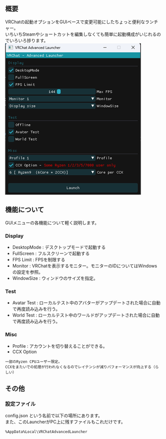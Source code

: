 ## 概要
VRChatの起動オプションをGUIベースで変更可能にしたちょっと便利なランチャー。  
いちいちSteamやショートカットを編集しなくても簡単に起動構成がいじれるのでいろいろ捗ります。<br>
![image](Image.png)

## 機能について
GUIメニューの各機能について軽く説明します。
### Display
* DesktopMode : デスクトップモードで起動する
* FullScreen  : フルスクリーンで起動する
* FPS Limit   : FPSを制限する
* Monitor     : VRChatを表示するモニター。モニターのIDについてはWindowsの設定を参照。
* WindowSize  : ウィンドウのサイズを指定。

### Test
* Avatar Test : ローカルテスト中のアバターがアップデートされた場合に自動で再度読み込みを行う。
* World Test  : ローカルテスト中のワールドがアップデートされた場合に自動で再度読み込みを行う。

### Misc
* Profile : アカウントを切り替えることができる。
* CCX Option
```
一部のRyzen CPUユーザー限定。  
CCXをまたいでの処理が行われなくなるのでレイテンシが減りパフォーマンスが向上する（らしい）
```

## その他
### 設定ファイル
config.json という名前で以下の場所にあります。  
また、このLauncherがPC上に残すファイルもこれだけです。
```
%AppData%Local\VRChatAdvancedLauncher
```